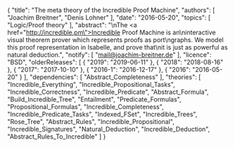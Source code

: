 {
    "title": "The meta theory of the Incredible Proof Machine",
    "authors": [
        "Joachim Breitner",
        "Denis Lohner"
    ],
    "date": "2016-05-20",
    "topics": [
        "Logic/Proof theory"
    ],
    "abstract": "\nThe <a href=\"http://incredible.pm\">Incredible Proof Machine</a> is an\ninteractive visual theorem prover which represents proofs as port\ngraphs. We model this proof representation in Isabelle, and prove that\nit is just as powerful as natural deduction.",
    "notify": [
        "mail@joachim-breitner.de"
    ],
    "licence": "BSD",
    "olderReleases": [
        {
            "2019": "2019-06-11"
        },
        {
            "2018": "2018-08-16"
        },
        {
            "2017": "2017-10-10"
        },
        {
            "2016-1": "2016-12-17"
        },
        {
            "2016": "2016-05-20"
        }
    ],
    "dependencies": [
        "Abstract_Completeness"
    ],
    "theories": [
        "Incredible_Everything",
        "Incredible_Propositional_Tasks",
        "Incredible_Correctness",
        "Incredible_Predicate",
        "Abstract_Formula",
        "Build_Incredible_Tree",
        "Entailment",
        "Predicate_Formulas",
        "Propositional_Formulas",
        "Incredible_Completeness",
        "Incredible_Predicate_Tasks",
        "Indexed_FSet",
        "Incredible_Trees",
        "Rose_Tree",
        "Abstract_Rules",
        "Incredible_Propositional",
        "Incredible_Signatures",
        "Natural_Deduction",
        "Incredible_Deduction",
        "Abstract_Rules_To_Incredible"
    ]
}